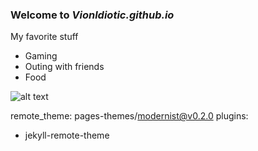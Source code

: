 ### Welcome to *Vionldiotic.github.io*

 My favorite stuff
- Gaming
- Outing with friends
- Food

![alt text](https://i.ytimg.com/vi/AaE7OOSlELw/hqdefault.jpg?sqp=-oaymwEjCNACELwBSFryq4qpAxUIARUAAAAAGAElAADIQj0AgKJDeAE=&rs=AOn4CLC1KDKUN8A79RcUrgowN4WoDEsghg)

remote_theme: pages-themes/modernist@v0.2.0
plugins:
- jekyll-remote-theme
